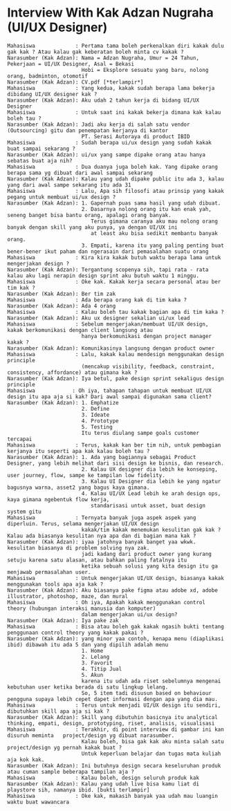 # Interview With Kak Adzan Nugraha (UI/UX Designer)

    Mahasiswa             : Pertama tama boleh perkenalkan diri kakak dulu gak kak ? Atau kalau gak keberatan boleh minta cv kakak ?
    Narasumber (Kak Adzan): Nama = Adzan Nugraha, Umur = 24 Tahun, Pekerjaan = UI/UX Designer, Asal = Bekasi
                            Hobi = Eksplore sesuatu yang baru, nolong orang, badminton, otomotif
    Narasumber (Kak Adzan): CV.pdf [*terlampir*]
    Mahasiswa             : Yang kedua, kakak sudah berapa lama bekerja dibidang UI/UX designer kak ?
    Narasumber (Kak Adzan): Aku udah 2 tahun kerja di bidang UI/UX Designer
    Mahasiswa             : Untuk saat ini kakak bekerja dimana kak kalau boleh tau ?
    Narasumber (Kak Adzan): Jadi aku kerja di salah satu vendor (Outsourcing) gitu dan penempatan kerjanya di kantor 
                            PT. Serasi Autoraya di product IBID
    Mahasiswa             : Sudah berapa ui/ux design yang sudah kakak buat sampai sekarang ?
    Narasumber (Kak Adzan): ui/ux yang sampe dipake orang atau hanya sebatas buat aja nih?
    Mahasiswa             : Dua duanya juga boleh kak. Yang dipake orang berapa sama yg dibuat dari awal sampai sekarang
    Narasumber (Kak Adzan): Kalau yang udah dipake public itu ada 3, kalau yang dari awal sampe sekarang itu ada 31
    Mahasiswa             : Lalu, Apa sih filosofi atau prinsip yang kakak pegang untuk membuat ui/ux design ?
    Narasumber (Kak Adzan): 1. Gapernah puas sama hasil yang udah dibuat.
                            2. Dasarnya nolong orang itu kan enak yah, seneng banget bisa bantu orang, apalagi orang banyak. 
                               Terus gimana caranya aku mau nolong orang banyak dengan skill yang aku punya, ya dengan UI/UX ini 
                               at least aku bisa sedikit membantu banyak orang.
                            3. Empati, karena itu yang paling penting buat bener-bener ikut paham dan ngerasain dari pemasalahan suatu orang
    Mahasiswa             : Kira kira kakak butuh waktu berapa lama untuk mengerjakan design ?
    Narasumber (Kak Adzan): Tergantung scopenya sih, tapi rata - rata kalau aku lagi nerapin design sprint aku butuh waktu 1 minggu.
    Mahasiswa             : Oke kak. Kakak kerja secara personal atau ber tim kak ?
    Narasumber (Kak Adzan): Ber tim zak
    Mahasiswa             : Ada berapa orang kak di tim kaka ?
    Narasumber (Kak Adzan): Ada 4 orang
    Mahasiswa             : Kalau boleh tau kakak bagian apa di tim kaka ?
    Narasumber (Kak Adzan): Aku ux designer sekalian ui/ux lead
    Mahasiswa             : Sebelum mengerjakan/membuat UI/UX design, kakak berkomunikasi dengan client langsung atau 
                            hanya berkomunikasi dengan project manager kakak ?
    Narasumber (Kak Adzan): Komunikasinya langsung dengan product owner 
    Mahasiswa             : Lalu, kakak kalau mendesign menggunakan design principle 
                            (mencakup visibility, feedback, constraint, consistency, affordance) atau gimana kak ?
    Narasumber (Kak Adzan): Iya betul, pake design sprint sekaligus design principle 
    Mahasiswa            : Oh iya, tahapan tahapan untuk membuat UI/UX design itu apa aja si kak? Dari awal sampai digunakan sama client?
    Narasumber (Kak Adzan): 1. Emphatize
                            2. Define
                            3. Ideate
                            4. Prototype	  
                            5. Testing
                            Itu terus diulang sampe goals customer tercapai
    Mahasiswa             : Terus, kakak kan ber tim nih, untuk pembagian kerjanya itu seperti apa kak kalau boleh tau ?
    Narasumber (Kak Adzan): 1. Ada yang bagiannya sebagai Product Designer, yang lebih melihat dari sisi design ke bisnis, dan research.
                            2. Kalau UX designer dia lebih ke konseping, user journey, flow, sampe ke tampilan low fidelity.
                            3. Kalau UI Designer dia lebih ke yang ngatur bagusnya warna, asset2 yang bagus kaya gimana.
                            4. Kalau UI/UX Lead lebih ke arah design ops, kaya gimana ngebentuk flow kerja, 
                               standarisasi untuk asset, buat design system gitu
    Mahasiswa             : Ternyata banyak juga aspek aspek yang diperluin. Terus, selama mengerjakan UI/UX design 
                            kakak/tim kakak menemukan kesulitan gak kak ? Kalau ada biasanya kesulitan nya apa dan di bagian mana kak ?
    Narasumber (Kak Adzan): iyaa jatohnya banyak banget yaa wkwk. kesulitan biasanya di problem solving nya zak.
                            jadi kadang dari product owner yang kurang setuju karena satu alasan, atau bahkan paling fatalnya itu 
                            ketika sebuah solusi yang kita design itu ga menjawab permasalahan user.
    Mahasiswa             : Untuk mengerjakan UI/UX design, biasanya kakak menggunakan tools apa aja kak ?
    Narasumber (Kak Adzan): Aku biasanya pake figma atau adobe xd, adobe illustrator, photoshop, maze, dan mural
    Mahasiswa		      : Oh iya, Apakah kakak menggunakan control theory (hubungan interaksi manusia dan komputer) 
                            dalam mengerjakan ui/ux design?
    Narasumber (Kak Adzan): Iya pake zak
    Mahasiswa             : Bisa atau boleh gak kakak ngasih bukti tentang penggunaan control theory yang kakak pakai ?
    Narasumber (Kak Adzan): yang minor yaa contoh, kenapa menu (diaplikasi ibid) dibawah itu ada 5 dan yang dipilih adalah menu
                            1. Home
                            2. Lelang
                            3. Favorit
                            4. Titip Jual
                            5. Akun
                            karena itu udah ada riset sebelumnya mengenai kebutuhan user ketika berada di satu lingkup lelang. 
                            So, 5 item tadi disusun based on behaviour pengguna supaya lebih cepet dapet informasi dengan apa yang dia mau.
    Mahasiswa             : Terus untuk menjadi UI/UX design itu sendiri, dibutuhkan skill apa aja si kak ?
    Narasumber (Kak Adzan): Skill yang dibutuhin basicnya itu analytical thinking, empati, design, prototyping, riset, analisis, visualisasi
    Mahasiswa             : Terakhir, di point interview di gambar ini kan disuruh meminta   project/design yg dibuat narasumber. 
                            Kalau boleh, bisa gak kak aku minta salah satu project/design yg pernah kakak buat ? 
                            Untuk keperluan belajar dan tugas mata kuliah aja kok kak. 
    Narasumber (Kak Adzan): Ini butuhnya design secara keseluruhan produk atau cuman sample beberapa tampilan aja ?
    Mahasiswa             : Kalau boleh, design seluruh produk kak
    Narasumber (Kak Adzan): Kalau yang udah live bisa kamu liat di playstore sih, namanya ibid. [bukti terlampir]
    Mahasiswa             : Oke kak, makasih banyak yaa udah mau luangin waktu buat wawancara
